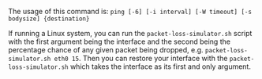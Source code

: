 The usage of this command is: `ping [-6] [-i interval] [-W timeout] [-s
bodysize] {destination}`

If running a Linux system, you can run the `packet-loss-simulator.sh` script
with the first argument being the interface and the second being the percentage
chance of any given packet being dropped, e.g. `packet-loss-simulator.sh eth0
15`. Then you can restore your interface with the `packet-loss-simulator.sh`
which takes the interface as its first and only argument.
